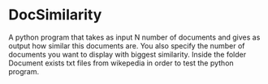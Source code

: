 # DocSimilarity
A python program that takes as input N number of documents and gives as output how similar this documents are. You also specify the number of documents you want to display with biggest similarity.
Inside the folder Document exists txt files from wikepedia in order to test the python program.
